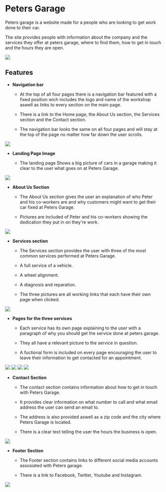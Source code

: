 # Peters Garage 

Peters garage is a website made for a people who are looking to get work done to their car.

The site provides people with information about the company and the services they offer at peters garage, where to find them, how to get in touch and the hours they are open.

<img src="assets/images/peters-garage-mockup.png">

## Features

- __Navigation bar__

  - At the top of all four pages there is a navigation bar featured with a fixed position wich includes the logo and name of the workshop aswell as links to every section on the main page.

  - There is a link to the Home page, the About Us section, the Services section and the Contact section.

  - The navigation bar looks the same on all four pages and will stay at the top of the page no matter how far down the user scrolls.

<img src="assets/images/navigation.jpg">

- __Landing Page Image__

  - The landing page Shows a big picture of cars in a garage making it clear to the user what goes on at Peters Garage.

<img src="assets/images/header-img.jpg">

- __About Us Section__

  - The About Us section gives the user an explanation of who Peter and his co-workers are and why customers might want to get their car fixed at Peters Garage.

  - Pictures are included of Peter and his co-workers showing the dedication they put in on they're work.

<img src="assets/images/about-us-section.jpg">

- __Services section__

  - The Services section provides the user with three of the most common services performed at Peters Garage.

  - A full service of a vehicle.

  - A wheel alignment.

  - A diagnosis and reparation.

  - The three pictures are all working links that each have their own page when clicked.

<img src="assets/images/services-section.jpg">

- __Pages for the three services__

  - Each service has its own page explaining to the user with a paragraph of why you should get the service done at peters garage.

  - They all have a relevant picture to the service in question.

  - A fuctional form is included on every page encouraging the user to leave their information to get contacted for an appointment.

<img src="assets/images/full-service.jpg">

<img src="assets/images/wheel-alignment.jpg">

<img src="assets/images/diag-rep.jpg">

<img src="assets/images/form.jpg">

- __Contact Section__

  - The contact section contains information about how to get in touch with Peters Garage.

  - It provides clear information on what number to call and what email address the user can send an email to.

  - The address is also provided aswell as a zip code and the city where Peters Garage is located.

  - There is a clear text telling the user the hours the business is open.

<img src="assets/images/contact-section.jpg">

- __Footer Section__

  - The Footer section contains links to different social media accounts assosiated with Peters garage.

  - There is a link to Facebook, Twitter, Youtube and Instagram.

<img src="assets/images/footer-section.jpg">